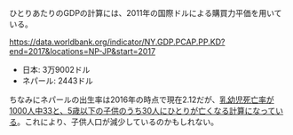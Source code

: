 ひとりあたりのGDPの計算には、2011年の国際ドルによる購買力平価を用いている。

https://data.worldbank.org/indicator/NY.GDP.PCAP.PP.KD?end=2017&locations=NP-JP&start=2017

- 日本: 3万9002ドル
- ネパール: 2443ドル

ちなみにネパールの出生率は2016年の時点で現在2.12だが、[乳幼児死亡率が1000人中33と、5歳以下の子供のうち30人にひとりが亡くなる計算になっている](https://data.worldbank.org/indicator/SH.DYN.MORT?locations=NP)。これにより、子供人口が減少しているのかもしれない。
